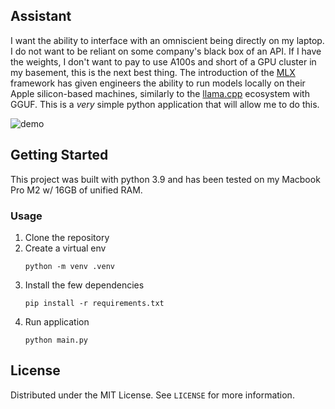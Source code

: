 <!-- ABOUT THE PROJECT -->
## Assistant


I want the ability to interface with an omniscient being directly on my laptop. I do not want to be reliant on some company's black box of an API. If I have the weights, I don't want to pay to use A100s and short of a GPU cluster in my basement, this is the next best thing. The introduction of the [MLX](https://github.com/ml-explore/mlx) framework has given engineers the ability to run models locally on their Apple silicon-based machines, similarly to the [llama.cpp](https://github.com/ggerganov/llama.cpp) ecosystem with GGUF. This is a *very* simple python application that will allow me to do this.


![demo](https://github.com/lrav35/assistant/assets/49992169/0e33505e-0a15-404f-b794-2e10f084ccda)

<!-- GETTING STARTED -->
## Getting Started


This project was built with python 3.9 and has been tested on my Macbook Pro M2 w/ 16GB of unified RAM.

### Usage

1. Clone the repository 
2. Create a virtual env
    ```
    python -m venv .venv
    ```
3. Install the few dependencies
    ```
    pip install -r requirements.txt
    ```
4. Run application
    ```
    python main.py
    ```

<!-- LICENSE -->
## License

Distributed under the MIT License. See `LICENSE` for more information.

